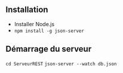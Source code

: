 ## Installation

* Installer Node.js
* `npm install -g json-server`

## Démarrage du serveur

`cd ServeurREST`
`json-server --watch db.json`
